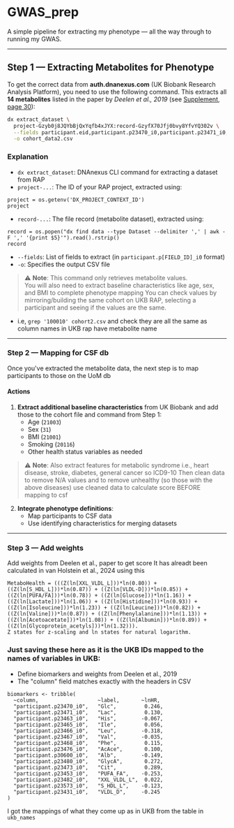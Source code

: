 # GWAS_prep
A simple pipeline for extracting my phenotype — all the way through to running my GWAS.

---

## Step 1 — Extracting Metabolites for Phenotype

To get the correct data from **auth.dnanexus.com** (UK Biobank Research Analysis Platform), you need to use the following command. This extracts all **14 metabolites** listed in the paper by *Deelen et al., 2019* (see [Supplement, page 30](https://static-content.springer.com/esm/art%3A10.1038%2Fs41467-019-11311-9/MediaObjects/41467_2019_11311_MOESM1_ESM.pdf)):

```bash
dx extract_dataset \
  project-Gzyb0j8JQYbBjQxYqfb4xJYX:record-GzyfX70Jfj0bvy8YfvYQ302v \
  --fields participant.eid,participant.p23470_i0,participant.p23471_i0,participant.p23463_i0,participant.p23465_i0,participant.p23466_i0,participant.p23467_i0,participant.p23468_i0,participant.p23476_i0,participant.p30600_i0,participant.p23480_i0,participant.p23473_i0,participant.p23453_i0,participant.p23482_i0,participant.p23573_i0,participant.p23431_i0 \
  -o cohort_data2.csv
```

### Explanation

- `dx extract_dataset`: DNAnexus CLI command for extracting a dataset from RAP  
- `project-...`: The ID of your RAP project, extracted using:
```
project = os.getenv('DX_PROJECT_CONTEXT_ID')
project
```
- `record-...`: The file record (metabolite dataset), extracted using:
```
record = os.popen("dx find data --type Dataset --delimiter ',' | awk -F ',' '{print $5}'").read().rstrip()
record
```
- `--fields`: List of fields to extract (in `participant.p[FIELD_ID]_i0` format)  
- `-o`: Specifies the output CSV file  

> ⚠️ **Note**: This command only retrieves metabolite values.  
> You will also need to extract baseline characteristics like age, sex, and BMI to complete phenotype mapping
> You can check values by mirroring/building the same cohort on UKB RAP, selecting a participant and seeing if the values are the same.
  - i.e, `grep '100010' cohort2.csv` and check they are all the same as column names in UKB rap have metabolite name

---

### Step 2 — Mapping for CSF db

Once you've extracted the metabolite data, the next step is to map participants to those on the UoM db
#### Actions

1. **Extract additional baseline characteristics** from UK Biobank and add those to the cohort file and command from Step 1:
   - Age (`21003`)
   - Sex (`31`)
   - BMI (`21001`)
   - Smoking (`20116`)
   - Other health status variables as needed

> ⚠️ **Note**:
> Also extract features for metabolic syndrome i.e., heart disease, stroke, diabetes, general cancer so ICD9-10
> Then clean data to remove N/A values and to remove unhealthy (so those with the above diseases)
> use cleaned data to calculate score BEFORE mapping to csf

2. **Integrate phenotype definitions**:
   - Map participants to CSF data
   - Use identifying characteristics for merging datasets

---

### Step 3 — Add weights
Add weights from Deelen et al., paper to get score
It has alreadt been calculated in van Holstein et al., 2024 using this 

```
MetaboHealth = (((Z(ln[XXL_VLDL_L]))*ln(0.80)) + ((Z(ln[S_HDL_L]))*ln(0.87)) + ((Z(ln[VLDL-D]))*ln(0.85)) + ((Z(ln[PUFA/FA]))*ln(0.78)) + ((Z(ln[Glucose]))*ln(1.16)) + 
((Z(ln[Lactate]))*ln(1.06)) + ((Z(ln[Histidine]))*ln(0.93)) + ((Z(ln[Isoleucine]))*ln(1.23)) + ((Z(ln[Leucine]))*ln(0.82)) + ((Z(ln[Valine]))*ln(0.87)) + ((Z(ln[Phenylalanine]))*ln(1.13)) + ((Z(ln[Acetoacetate]))*ln(1.08)) + ((Z(ln[Albumin]))*ln(0.89)) + ((Z(ln[Glycoprotein_acetyls]))*ln(1.32))).
Z states for z-scaling and ln states for natural logarithm.
```

### Just saving these here as it is the UKB IDs mapped to the names of variables in UKB: 
- Define biomarkers and weights from Deelen et al., 2019
- The "column" field matches exactly with the headers in CSV
```
biomarkers <- tribble(
  ~column,                   ~label,       ~lnHR,
  "participant.p23470_i0",   "Glc",         0.246,
  "participant.p23471_i0",   "Lac",         0.130,
  "participant.p23463_i0",   "His",        -0.067,
  "participant.p23465_i0",   "Ile",         0.056,
  "participant.p23466_i0",   "Leu",        -0.318,
  "participant.p23467_i0",   "Val",        -0.035,
  "participant.p23468_i0",   "Phe",         0.115,
  "participant.p23476_i0",   "AcAce",       0.100,
  "participant.p30600_i0",   "Alb",        -0.149,
  "participant.p23480_i0",   "GlycA",       0.272,
  "participant.p23473_i0",   "Cit",         0.289,
  "participant.p23453_i0",   "PUFA_FA",    -0.253,
  "participant.p23482_i0",   "XXL_VLDL_L",  0.022,
  "participant.p23573_i0",   "S_HDL_L",    -0.123,
  "participant.p23431_i0",   "VLDL_D",     -0.245
)
```
I got the mappings of what they come up as in UKB from the table in `ukb_names`
